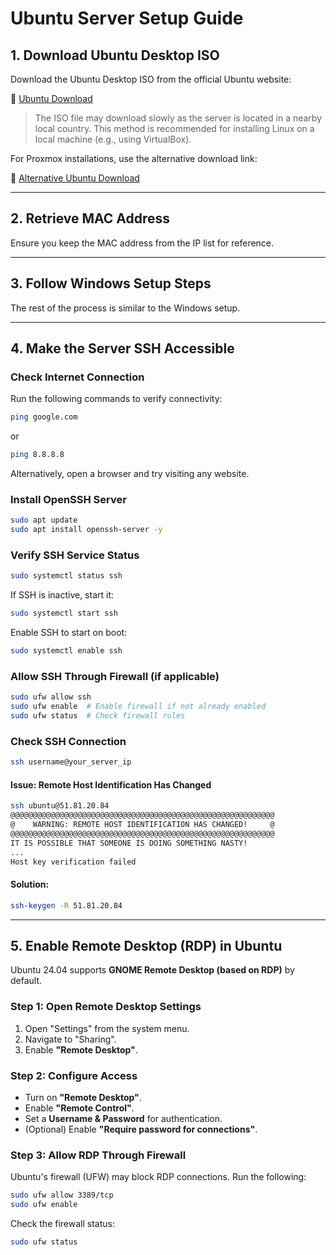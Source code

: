 # Ubuntu Server Setup Guide

## 1. Download Ubuntu Desktop ISO

Download the Ubuntu Desktop ISO from the official Ubuntu website:

🔗 [Ubuntu Download](https://ubuntu.com/download)

> The ISO file may download slowly as the server is located in a nearby local country. This method is recommended for installing Linux on a local machine (e.g., using VirtualBox).

For Proxmox installations, use the alternative download link:

🔗 [Alternative Ubuntu Download](https://launchpad.net/ubuntu/+cdmirrors)

---

## 2. Retrieve MAC Address

Ensure you keep the MAC address from the IP list for reference.

---

## 3. Follow Windows Setup Steps

The rest of the process is similar to the Windows setup.

---

## 4. Make the Server SSH Accessible

### Check Internet Connection

Run the following commands to verify connectivity:

```bash
ping google.com
```

or

```bash
ping 8.8.8.8
```

Alternatively, open a browser and try visiting any website.

### Install OpenSSH Server

```bash
sudo apt update
sudo apt install openssh-server -y
```

### Verify SSH Service Status

```bash
sudo systemctl status ssh
```

If SSH is inactive, start it:

```bash
sudo systemctl start ssh
```

Enable SSH to start on boot:

```bash
sudo systemctl enable ssh
```

### Allow SSH Through Firewall (if applicable)

```bash
sudo ufw allow ssh
sudo ufw enable  # Enable firewall if not already enabled
sudo ufw status  # Check firewall rules
```

### Check SSH Connection

```bash
ssh username@your_server_ip
```

#### Issue: Remote Host Identification Has Changed

```bash
ssh ubuntu@51.81.20.84
@@@@@@@@@@@@@@@@@@@@@@@@@@@@@@@@@@@@@@@@@@@@@@@@@@@@@@@@@@@
@    WARNING: REMOTE HOST IDENTIFICATION HAS CHANGED!     @
@@@@@@@@@@@@@@@@@@@@@@@@@@@@@@@@@@@@@@@@@@@@@@@@@@@@@@@@@@@
IT IS POSSIBLE THAT SOMEONE IS DOING SOMETHING NASTY!
...
Host key verification failed
```

#### Solution:

```bash
ssh-keygen -R 51.81.20.84
```

---

## 5. Enable Remote Desktop (RDP) in Ubuntu

Ubuntu 24.04 supports **GNOME Remote Desktop (based on RDP)** by default.

### Step 1: Open Remote Desktop Settings
1. Open "Settings" from the system menu.
2. Navigate to "Sharing".
3. Enable **"Remote Desktop"**.

### Step 2: Configure Access
- Turn on **"Remote Desktop"**.
- Enable **"Remote Control"**.
- Set a **Username & Password** for authentication.
- (Optional) Enable **"Require password for connections"**.

### Step 3: Allow RDP Through Firewall

Ubuntu's firewall (UFW) may block RDP connections. Run the following:

```bash
sudo ufw allow 3389/tcp
sudo ufw enable
```

Check the firewall status:

```bash
sudo ufw status
```

